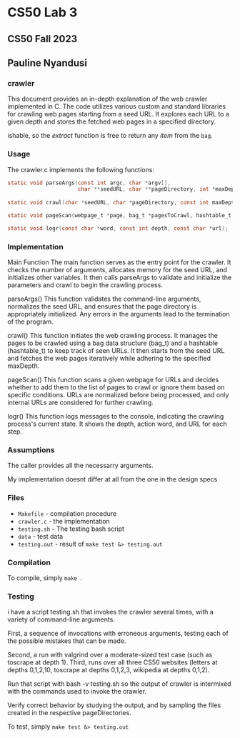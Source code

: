 # CS50 Lab 3
## CS50 Fall 2023
## Pauline Nyandusi

### crawler

This document provides an in-depth explanation of the web crawler implemented in C. The code utilizes various custom and standard libraries for crawling web pages starting from a seed URL. It explores each URL to a given depth and stores the fetched web pages in a specified directory.

ishable, so the _extract_ function is free to return any _item_ from the `bag`.

### Usage

The crawler.c implements the following functions:


```c
static void parseArgs(const int argc, char *argv[],
                      char **seedURL, char **pageDirectory, int *maxDepth);
                      
static void crawl(char *seedURL, char *pageDirectory, const int maxDepth);

static void pageScan(webpage_t *page, bag_t *pagesToCrawl, hashtable_t *pagesSeen);

static void logr(const char *word, const int depth, const char *url);

```

### Implementation

Main Function
The main function serves as the entry point for the crawler. It checks the number of arguments, allocates memory for the seed URL, and initializes other variables. It then calls parseArgs to validate and initialize the parameters and crawl to begin the crawling process.

parseArgs()
This function validates the command-line arguments, normalizes the seed URL, and ensures that the page directory is appropriately initialized. Any errors in the arguments lead to the termination of the program.

crawl()
This function initiates the web crawling process. It manages the pages to be crawled using a bag data structure (bag_t) and a hashtable (hashtable_t) to keep track of seen URLs. It then starts from the seed URL and fetches the web pages iteratively while adhering to the specified maxDepth.

pageScan()
This function scans a given webpage for URLs and decides whether to add them to the list of pages to crawl or ignore them based on specific conditions. URLs are normalized before being processed, and only internal URLs are considered for further crawling.

logr()
This function logs messages to the console, indicating the crawling process's current state. It shows the depth, action word, and URL for each step.



### Assumptions

The caller provides all the necessarry arguments. 

My implementation doesnt differ at all from the one in the design specs

### Files

* `Makefile` - compilation procedure
* `crawler.c` - the implementation
* `testing.sh` - The testing bash script
* `data` - test data
* `testing.out` - result of `make test &> testing.out`

### Compilation

To compile, simply `make `.

### Testing

i have a script testing.sh that invokes the crawler several times, with a variety of command-line arguments. 

First, a sequence of invocations with erroneous arguments, testing each of the possible mistakes that can be made. 

Second, a run with valgrind over a moderate-sized test case (such as toscrape at depth 1). Third, runs over all three CS50 websites (letters at depths 0,1,2,10, toscrape at depths 0,1,2,3, wikipedia at depths 0,1,2). 

Run that script with bash -v testing.sh so the output of crawler is intermixed with the commands used to invoke the crawler. 

Verify correct behavior by studying the output, and by sampling the files created in the respective pageDirectories.


To test, simply `make test &> testing.out`

